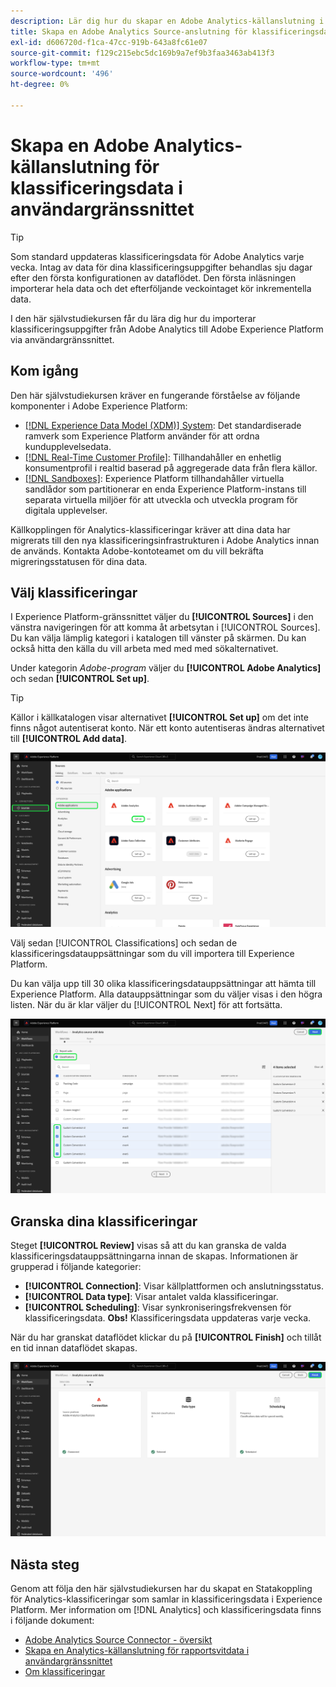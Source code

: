 ```yaml
---
description: Lär dig hur du skapar en Adobe Analytics-källanslutning i användargränssnittet för att överföra klassificeringsdata till Adobe Experience Platform.
title: Skapa en Adobe Analytics Source-anslutning för klassificeringsdata i användargränssnittet
exl-id: d606720d-f1ca-47cc-919b-643a8fc61e07
source-git-commit: f129c215ebc5dc169b9a7ef9b3faa3463ab413f3
workflow-type: tm+mt
source-wordcount: '496'
ht-degree: 0%

---
```


# Skapa en Adobe Analytics-källanslutning för klassificeringsdata i användargränssnittet

>[!TIP]
>
>Som standard uppdateras klassificeringsdata för Adobe Analytics varje vecka. Intag av data för dina klassificeringsuppgifter behandlas sju dagar efter den första konfigurationen av dataflödet. Den första inläsningen importerar hela data och det efterföljande veckointaget kör inkrementella data.

I den här självstudiekursen får du lära dig hur du importerar klassificeringsuppgifter från Adobe Analytics till Adobe Experience Platform via användargränssnittet.

## Kom igång

Den här självstudiekursen kräver en fungerande förståelse av följande komponenter i Adobe Experience Platform:

* [[!DNL Experience Data Model (XDM)] System](../../../../../xdm/home.md): Det standardiserade ramverk som Experience Platform använder för att ordna kundupplevelsedata.
* [[!DNL Real-Time Customer Profile]](../../../../../profile/home.md): Tillhandahåller en enhetlig konsumentprofil i realtid baserad på aggregerade data från flera källor.
* [[!DNL Sandboxes]](../../../../../sandboxes/home.md): Experience Platform tillhandahåller virtuella sandlådor som partitionerar en enda Experience Platform-instans till separata virtuella miljöer för att utveckla och utveckla program för digitala upplevelser.

Källkopplingen för Analytics-klassificeringar kräver att dina data har migrerats till den nya klassificeringsinfrastrukturen i Adobe Analytics innan de används. Kontakta Adobe-kontoteamet om du vill bekräfta migreringsstatusen för dina data.

## Välj klassificeringar

I Experience Platform-gränssnittet väljer du **[!UICONTROL Sources]** i den vänstra navigeringen för att komma åt arbetsytan i [!UICONTROL Sources]. Du kan välja lämplig kategori i katalogen till vänster på skärmen. Du kan också hitta den källa du vill arbeta med med med sökalternativet.

Under kategorin *Adobe-program* väljer du **[!UICONTROL Adobe Analytics]** och sedan **[!UICONTROL Set up]**.

>[!TIP]
>
>Källor i källkatalogen visar alternativet **[!UICONTROL Set up]** om det inte finns något autentiserat konto. När ett konto autentiseras ändras alternativet till **[!UICONTROL Add data]**.

![Källkatalogen i Experience Platform-gränssnittet med Adobe Analytics-källan markerad.](../../../../images/tutorials/create/classifications/catalog.png)

Välj sedan [!UICONTROL Classifications] och sedan de klassificeringsdatauppsättningar som du vill importera till Experience Platform.

Du kan välja upp till 30 olika klassificeringsdatauppsättningar att hämta till Experience Platform. Alla datauppsättningar som du väljer visas i den högra listen. När du är klar väljer du [!UICONTROL Next] för att fortsätta.

![Klassificeringssidan med flera markerade klassificeringsdatamängder.](../../../../images/tutorials/create/classifications/select.png)

## Granska dina klassificeringar

Steget **[!UICONTROL Review]** visas så att du kan granska de valda klassificeringsdatauppsättningarna innan de skapas. Informationen är grupperad i följande kategorier:

* **[!UICONTROL Connection]**: Visar källplattformen och anslutningsstatus.
* **[!UICONTROL Data type]**: Visar antalet valda klassificeringar.
* **[!UICONTROL Scheduling]**: Visar synkroniseringsfrekvensen för klassificeringsdata. **Obs!** Klassificeringsdata uppdateras varje vecka.

När du har granskat dataflödet klickar du på **[!UICONTROL Finish]** och tillåt en tid innan dataflödet skapas.

![Granskningssidan för Adobe Analytics-klassificeringsdata.](../../../../images/tutorials/create/classifications/review.png)

## Nästa steg

Genom att följa den här självstudiekursen har du skapat en Statakoppling för Analytics-klassificeringar som samlar in klassificeringsdata i Experience Platform. Mer information om [!DNL Analytics] och klassificeringsdata finns i följande dokument:

* [Adobe Analytics Source Connector - översikt](../../../../connectors/adobe-applications/analytics.md)
* [Skapa en Analytics-källanslutning för rapportsvitdata i användargränssnittet](./analytics.md)
* [Om klassificeringar](https://experienceleague.adobe.com/docs/analytics/components/classifications/c-classifications.html?lang=sv-SE)
